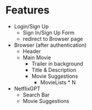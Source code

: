 # Features
- Login/Sign Up 
    - Sign In/Sign Up Form
    - redirect to Browser page
- Browser (after authentication)
    - Header
    - Main Movie
        - Trailer in background
        - Title & Description
        - Movie Suggestions
            - MovieLists * N
- NetflixGPT
    - Search Bar
    - Movie Suggestions